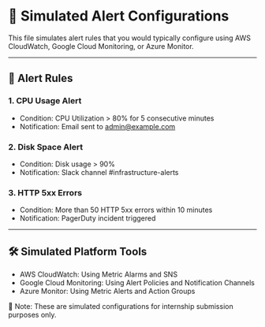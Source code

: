 # 🔔 Simulated Alert Configurations

This file simulates alert rules that you would typically configure using AWS CloudWatch, Google Cloud Monitoring, or Azure Monitor.

---

## 🚨 Alert Rules

### 1. CPU Usage Alert
- Condition: CPU Utilization > 80% for 5 consecutive minutes
- Notification: Email sent to admin@example.com

### 2. Disk Space Alert
- Condition: Disk usage > 90%
- Notification: Slack channel #infrastructure-alerts

### 3. HTTP 5xx Errors
- Condition: More than 50 HTTP 5xx errors within 10 minutes
- Notification: PagerDuty incident triggered

---

## 🛠️ Simulated Platform Tools

- AWS CloudWatch: Using Metric Alarms and SNS
- Google Cloud Monitoring: Using Alert Policies and Notification Channels
- Azure Monitor: Using Metric Alerts and Action Groups

📌 Note: These are simulated configurations for internship submission purposes only.
